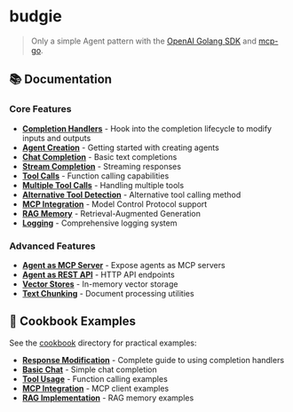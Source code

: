 # budgie

> Only a simple Agent pattern with the [OpenAI Golang SDK](https://github.com/openai/openai-go) and [mcp-go](https://github.com/mark3labs/mcp-go).

## 📚 Documentation

### Core Features
- **[Completion Handlers](./docs/COMPLETION_HANDLERS.md)** - Hook into the completion lifecycle to modify inputs and outputs
- **[Agent Creation](./docs/01-create-an-agent.md)** - Getting started with creating agents
- **[Chat Completion](./docs/02-chat-completion.md)** - Basic text completions
- **[Stream Completion](./docs/03-chat-stream-completion.md)** - Streaming responses
- **[Tool Calls](./docs/04-simple-tool-call.md)** - Function calling capabilities
- **[Multiple Tool Calls](./docs/05-multiple-tool-calls.md)** - Handling multiple tools
- **[Alternative Tool Detection](./docs/06-alternative-tool-call-detection.md)** - Alternative tool calling method
- **[MCP Integration](./docs/07-mcp-stdio-tool-call.md)** - Model Control Protocol support
- **[RAG Memory](./docs/09-rag-in-memory.md)** - Retrieval-Augmented Generation
- **[Logging](./docs/14-logging.md)** - Comprehensive logging system

### Advanced Features
- **[Agent as MCP Server](./docs/12-agent-as-a-mcp-server.md)** - Expose agents as MCP servers
- **[Agent as REST API](./docs/13-agent-as-a-rest-api-server.md)** - HTTP API endpoints
- **[Vector Stores](./docs/10-in-memory-vectore-store.md)** - In-memory vector storage
- **[Text Chunking](./docs/11-chunking.md)** - Document processing utilities

## 🍳 Cookbook Examples

See the [cookbook](./cookbook/) directory for practical examples:
- **[Response Modification](./cookbook/14-response-modification/)** - Complete guide to using completion handlers
- **[Basic Chat](./cookbook/01-chat-completion/)** - Simple chat completion
- **[Tool Usage](./cookbook/03-one-tool-call/)** - Function calling examples
- **[MCP Integration](./cookbook/07-mcp-stdio/)** - MCP client examples
- **[RAG Implementation](./cookbook/09-rag-memory/)** - RAG memory examples